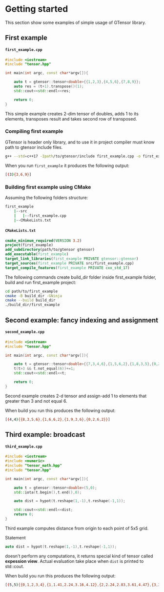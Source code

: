 # Getting started

This section show some examples of simple usage of GTensor library.

## First example

#### **`first_example.cpp`**
```cpp
#include <iostream>
#include "tensor.hpp"

int main(int argc, const char*argv[]){

    auto t = gtensor::tensor<double>{{1,2,3},{4,5,6},{7,8,9}};
    auto res = (t+1).transpose()(1);
    std::cout<<std::endl<<res;

    return 0;
}
```

This simple example creates 2-dim tensor of doubles, adds 1 to its elements, transposes result and takes second row of transposed.

### Compiling first example

GTensor is header only library, and to use it in project compiler must know path to gtensor include files.

```bash
g++ --std=c++17 -Ipath/to/gtensor/include first_example.cpp -o first_example
```

When you run `first_example` it produces the following output:

```bash
[(3){3,6,9}]
```

### Building first example using CMake

Assuming the following folders structure:

```bash
first_example
    |--src
    |   |--first_example.cpp
    |--CMakeLists.txt
```

#### **`CMakeLists.txt`**
```cmake
cmake_minimum_required(VERSION 3.2)
project(first_example)
add_subdirectory(path/to/gtensor gtensor)
add_executable(first_example)
target_link_libraries(first_example PRIVATE gtensor::gtensor)
target_sources(first_example PRIVATE src/first_example.cpp)
target_compile_features(first_example PRIVATE cxx_std_17)
```

The following commands create build_dir folder inside first_example folder, build and run first_example project:

```bash
cd path/to/first_example
cmake -B build_dir -GNinja
cmake --build build_dir
./build_dir/first_example
```

## Second example: fancy indexing and assignment

#### **`second_example.cpp`**
```cpp
#include <iostream>
#include "tensor.hpp"

int main(int argc, const char*argv[]){

    auto t = gtensor::tensor<double>{{7,3,4,6},{1,5,6,2},{1,8,3,5},{0,2,6,2}};
    t(t>3 && t.not_equal(6))+=1;
    std::cout<<std::endl<<t;

    return 0;
}
```

Second example creates 2-d tensor and assign-add 1 to elements that greater than 3 and not equal 6.

When build you run this produces the following output:

```bash
[(4,4){{8,3,5,6},{1,6,6,2},{1,9,3,6},{0,2,6,2}}]
```

## Third example: broadcast

#### **`third_example.cpp`**
```cpp
#include <iostream>
#include <numeric>
#include "tensor_math.hpp"
#include "tensor.hpp"

int main(int argc, const char*argv[]){

    auto t = gtensor::tensor<double>(5,0);
    std::iota(t.begin(),t.end(),0);

    auto dist = hypot(t.reshape(1,-1),t.reshape(-1,1));

    std::cout<<std::endl<<dist;
    return 0;
}
```

Third example computes distance from origin to each point of 5x5 grid.

Statement
```cpp
auto dist = hypot(t.reshape(1,-1),t.reshape(-1,1));
```
doesn't perform any computations, it returns special kind of tensor called **expession view**. Actual evaluation take place when `dist` is printed to std::cout.

When build you run this produces the following output:

```bash
[(5,5){{0,1,2,3,4},{1,1.41,2.24,3.16,4.12},{2,2.24,2.83,3.61,4.47},{3,3.16,3.61,4.24,5},{4,4.12,4.47,5,5.66}}]
```

